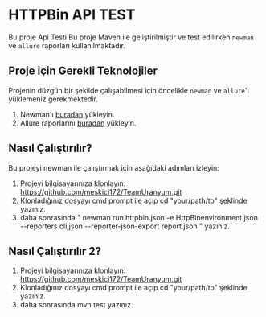 # HTTPBin API TEST

Bu proje <HttpBin> Api Testi
Bu proje Maven ile geliştirilmiştir ve test edilirken `newman` ve `allure` raporları kullanılmaktadır.

## Proje için Gerekli Teknolojiler
Projenin düzgün bir şekilde çalışabilmesi için öncelikle `newman` ve `allure`'ı yüklemeniz gerekmektedir.

1. Newman'ı [buradan](https://github.com/postmanlabs/newman#installation) yükleyin.
2. Allure raporlarını [buradan](https://docs.qameta.io/allure/#_installing_a_commandline) yükleyin.

## Nasıl Çalıştırılır?

Bu projeyi newman ile çalıştırmak için aşağıdaki adımları izleyin:

1. Projeyi bilgisayarınıza klonlayın: https://github.com/meskici172/TeamUranyum.git
2. Klonladığınız dosyayı cmd prompt ile açıp cd "your/path/to" şeklinde yazınız.
3. daha sonrasında " newman run httpbin.json -e HttpBinenvironment.json --reporters cli,json --reporter-json-export report.json " yazınız.

## Nasıl Çalıştırılır 2?
1. Projeyi bilgisayarınıza klonlayın: https://github.com/meskici172/TeamUranyum.git
2. Klonladığınız dosyayı cmd prompt ile açıp cd "your/path/to" şeklinde yazınız.
3. daha sonrasında mvn test yazınız.
